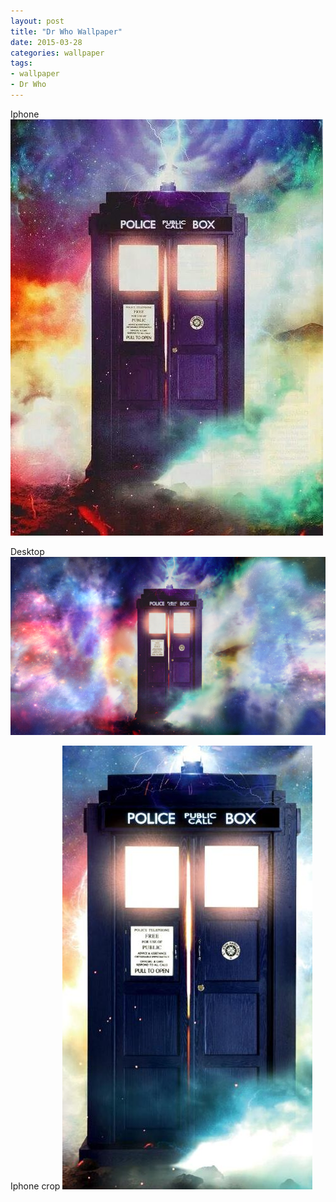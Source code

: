 ```yaml
---
layout: post
title: "Dr Who Wallpaper"
date: 2015-03-28
categories: wallpaper
tags:
- wallpaper
- Dr Who
---
```


Iphone
![iphone](/assets/images/post/2015-03-28-dr-who-wallpaper/DrWho-iphone.jpg)

Desktop
![Desktop](/assets/images/post/2015-03-28-dr-who-wallpaper/DrWho-desktop.png)

Iphone crop
![cropped](/assets/images/post/2015-03-28-dr-who-wallpaper/DrWho-iphone-crop.jpg)
